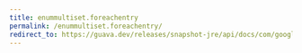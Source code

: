 ```yaml
---
title: enummultiset.foreachentry
permalink: /enummultiset.foreachentry/
redirect_to: https://guava.dev/releases/snapshot-jre/api/docs/com/google/common/collect/EnumMultiset.html#forEachEntry-java.util.function.ObjIntConsumer-
---
```

